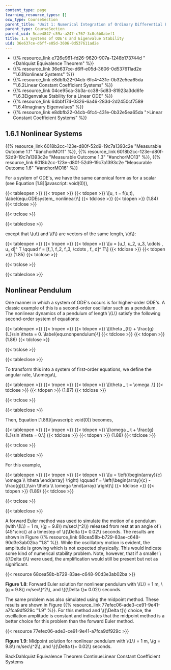 ```yaml
---
content_type: page
learning_resource_types: []
ocw_type: CourseSection
parent_title: 'Unit 1: Numerical Integration of Ordinary Differential Equations'
parent_type: CourseSection
parent_uid: 5cae4847-c59a-a247-c767-3c0c6b0abef1
title: 1.6 Systems of ODE's and Eigenvalue Stability
uid: 36e637ce-d6ff-e05d-3606-0d537611ad2e
---
```


*   {{% resource_link e726e961-fd26-9620-907a-1248b173744d "\<Dahlquist Equivalence Theorem" %}}
*   {{% resource_link 36e637ce-d6ff-e05d-3606-0d537611ad2e "1.6.1Nonlinear Systems" %}}
*   {{% resource_link e8dbfb22-04cb-6fc4-431e-0b32e5ea65da "1.6.2Linear Constant Coefficient Systems" %}}
*   {{% resource_link 04ce95ca-3b3a-cc38-5d83-81923a3dd6fe "1.6.3Eigenvalue Stability for a Linear ODE" %}}
*   {{% resource_link 64bbf174-0326-6a46-283d-2d2450cf7589 "1.6.4Imaginary Eigenvalues" %}}
*   {{% resource_link e8dbfb22-04cb-6fc4-431e-0b32e5ea65da "\>Linear Constant Coefficient Systems" %}}

1.6.1 Nonlinear Systems
-----------------------

{{% resource_link 6018b2cc-123e-d80f-52d9-19c7a1393c2e "Measurable Outcome 1.1" "#anchorMO11" %}}, {{% resource_link 6018b2cc-123e-d80f-52d9-19c7a1393c2e "Measurable Outcome 1.3" "#anchorMO13" %}}, {{% resource_link 6018b2cc-123e-d80f-52d9-19c7a1393c2e "Measurable Outcome 1.6" "#anchorMO16" %}} 

For a system of ODE's, we have the same canonical form as for a scalar (see Equation [1.8](javascript: void(0))),

{{< tableopen >}}
{{< tropen >}}
{{< tdopen >}}
\\\[u\_ t = f(u,t), \\label{equ:ODEsystem\_ nonlinear}\\\]
{{< tdclose >}}
{{< tdopen >}}
(1.84)
{{< tdclose >}}

{{< trclose >}}

{{< tableclose >}}

except that \\(u\\) and \\(f\\) are vectors of the same length, \\(d\\):

{{< tableopen >}}
{{< tropen >}}
{{< tdopen >}}
\\\[u = \[u\_1, u\_2, u\_3, \\cdots , u\_ d\]^ T \\qquad f = \[f\_1, f\_2, f\_3, \\cdots , f\_ d\]^ T\\\]
{{< tdclose >}}
{{< tdopen >}}
(1.85)
{{< tdclose >}}

{{< trclose >}}

{{< tableclose >}}

Nonlinear Pendulum
------------------

One manner in which a system of ODE's occurs is for higher-order ODE's. A classic example of this is a second-order oscillator such as a pendulum. The nonlinear dynamics of a pendulum of length \\(L\\) satisfy the following second-order system of equations:

{{< tableopen >}}
{{< tropen >}}
{{< tdopen >}}
\\\[\\theta \_{tt} + \\frac{g}{L}\\sin \\theta = 0. \\label{equ:nonpendulum}\\\]
{{< tdclose >}}
{{< tdopen >}}
(1.86)
{{< tdclose >}}

{{< trclose >}}

{{< tableclose >}}

To transform this into a system of first-order equations, we define the angular rate, \\(\\omega\\),

{{< tableopen >}}
{{< tropen >}}
{{< tdopen >}}
\\\[\\theta \_ t = \\omega .\\\]
{{< tdclose >}}
{{< tdopen >}}
(1.87)
{{< tdclose >}}

{{< trclose >}}

{{< tableclose >}}

Then, Equation [1.86](javascript: void(0)) becomes,

{{< tableopen >}}
{{< tropen >}}
{{< tdopen >}}
\\\[\\omega \_ t + \\frac{g}{L}\\sin \\theta = 0.\\\]
{{< tdclose >}}
{{< tdopen >}}
(1.88)
{{< tdclose >}}

{{< trclose >}}

{{< tableclose >}}

For this example,

{{< tableopen >}}
{{< tropen >}}
{{< tdopen >}}
\\\[u = \\left(\\begin{array}{c} \\omega \\\\ \\theta \\end{array} \\right) \\qquad f = \\left(\\begin{array}{c} -\\frac{g}{L}\\sin \\theta \\\\ \\omega \\end{array} \\right)\\\]
{{< tdclose >}}
{{< tdopen >}}
(1.89)
{{< tdclose >}}

{{< trclose >}}

{{< tableclose >}}

A forward Euler method was used to simulate the motion of a pendulum (with \\(L\\) = 1 m, \\(g = 9.8\\) m/sec\\(^2\\)) released from rest at an angle of \\(45^\\circ\\) at a timestep of \\({\\Delta t}= 0.02\\) seconds. The results are shown in Figure {{% resource_link 68cea58b-b729-83ae-c648-90d3e3ab02ba "1.8" %}}. While the oscillatory motion is evident, the amplitude is growing which is not expected physically. This would indicate some kind of numerical stability problem. Note, however, that if a smaller \\({\\Delta t}\\) were used, the amplification would still be present but not as significant.

{{< resource 68cea58b-b729-83ae-c648-90d3e3ab02ba >}}

**Figure 1.8**: Forward Euler solution for nonlinear pendulum with \\(L\\) = 1 m, \\(g = 9.8\\) m/sec\\(^2\\), and \\({\\Delta t}= 0.02\\) seconds.

The same problem was also simulated using the midpoint method. These results are shown in Figure {{% resource_link 77efec06-ade3-ce91-9e41-a7fca9df929c "1.9" %}}. For this method and \\({\\Delta t}\\) choice, the oscillation amplitude is constant and indicates that the midpoint method is a better choice for this problem than the forward Euler method.

{{< resource 77efec06-ade3-ce91-9e41-a7fca9df929c >}}

**Figure 1.9**: Midpoint solution for nonlinear pendulum with \\(L\\) = 1 m, \\(g = 9.8\\) m/sec\\(^2\\), and \\({\\Delta t}= 0.02\\) seconds.

BackDahlquist Equivalence Theorem ContinueLinear Constant Coefficient Systems